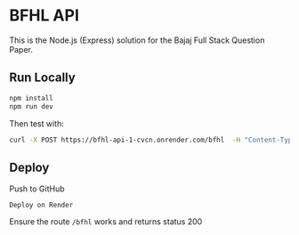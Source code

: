 # BFHL API

This is the Node.js (Express) solution for the Bajaj Full Stack Question Paper.

## Run Locally

```bash
npm install
npm run dev
```

Then test with:

```bash
curl -X POST https://bfhl-api-1-cvcn.onrender.com/bfhl  -H "Content-Type: application/json"   -d '{"data":["a","1","334","4","R","$"]}'
```

## Deploy
Push to GitHub
```
Deploy on Render
```
Ensure the route `/bfhl` works and returns status 200
